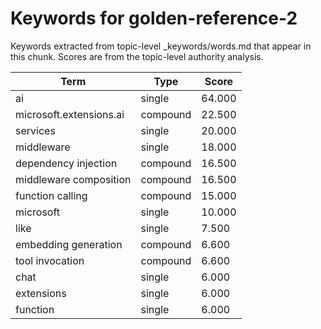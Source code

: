 # Keywords for golden-reference-2

Keywords extracted from topic-level _keywords/words.md that appear in this chunk.
Scores are from the topic-level authority analysis.

| Term | Type | Score |
|------|------|-------|
| ai | single | 64.000 |
| microsoft.extensions.ai | compound | 22.500 |
| services | single | 20.000 |
| middleware | single | 18.000 |
| dependency injection | compound | 16.500 |
| middleware composition | compound | 16.500 |
| function calling | compound | 15.000 |
| microsoft | single | 10.000 |
| like | single | 7.500 |
| embedding generation | compound | 6.600 |
| tool invocation | compound | 6.600 |
| chat | single | 6.000 |
| extensions | single | 6.000 |
| function | single | 6.000 |

